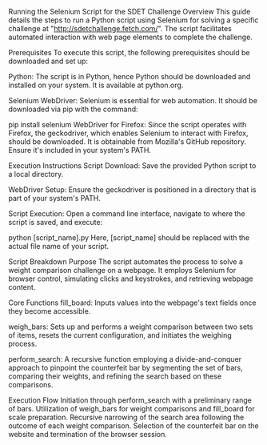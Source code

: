 Running the Selenium Script for the SDET Challenge
Overview
This guide details the steps to run a Python script using Selenium for solving a specific challenge at "http://sdetchallenge.fetch.com/". The script facilitates automated interaction with web page elements to complete the challenge.

Prerequisites
To execute this script, the following prerequisites should be downloaded and set up:

Python: The script is in Python, hence Python should be downloaded and installed on your system. It is available at python.org.

Selenium WebDriver: Selenium is essential for web automation. It should be downloaded via pip with the command:


pip install selenium
WebDriver for Firefox: Since the script operates with Firefox, the geckodriver, which enables Selenium to interact with Firefox, should be downloaded. It is obtainable from Mozilla's GitHub repository. Ensure it's included in your system's PATH.

Execution Instructions
Script Download: Save the provided Python script to a local directory.

WebDriver Setup: Ensure the geckodriver is positioned in a directory that is part of your system's PATH.

Script Execution: Open a command line interface, navigate to where the script is saved, and execute:

python [script_name].py
Here, [script_name] should be replaced with the actual file name of your script.

Script Breakdown
Purpose
The script automates the process to solve a weight comparison challenge on a webpage. It employs Selenium for browser control, simulating clicks and keystrokes, and retrieving webpage content.

Core Functions
fill_board: Inputs values into the webpage's text fields once they become accessible.

weigh_bars: Sets up and performs a weight comparison between two sets of items, resets the current configuration, and initiates the weighing process.

perform_search: A recursive function employing a divide-and-conquer approach to pinpoint the counterfeit bar by segmenting the set of bars, comparing their weights, and refining the search based on these comparisons.

Execution Flow
Initiation through perform_search with a preliminary range of bars.
Utilization of weigh_bars for weight comparisons and fill_board for scale preparation.
Recursive narrowing of the search area following the outcome of each weight comparison.
Selection of the counterfeit bar on the website and termination of the browser session.
